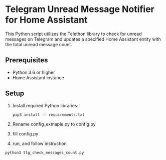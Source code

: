 # Telegram Unread Message Notifier for Home Assistant

This Python script utilizes the Telethon library to check for unread messages on Telegram and updates a specified Home Assistant entity with the total unread message count.

## Prerequisites

- Python 3.6 or higher
- Home Assistant instance

## Setup

1. Install required Python libraries:

   ```bash
   pip3 install -r requirements.txt
   ```
2. Rename config_exmaple.py to config.py
3. fill config.py
4. run, and follow instruction

```
python3 tlg_check_messages_count.py
```